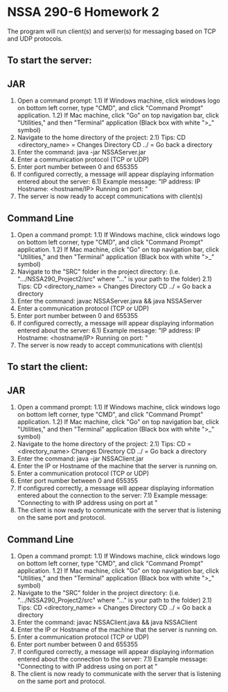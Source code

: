 # NSSA 290-6 Homework 2

The program will run client(s) and server(s) for messaging based on TCP and UDP protocols.

## To start the server: 

## JAR
1) Open a command prompt:
	1.1) If Windows machine, click windows logo on bottom left corner, type "CMD", and click "Command Prompt" application.
	1.2) If Mac machine, click "Go" on top navigation bar, click "Utilities," and then "Terminal" application (Black box with white ">_" symbol)
2) Navigate to the home directory of the project:
	2.1) Tips: 
			CD <directory_name>  = Changes Directory
			CD ../ = Go back a directory
3) Enter the command:  java -jar NSSAServer.jar
4) Enter a communication protocol (TCP or UDP)
5) Enter port number between 0 and 655355
6) If configured correctly, a message will appear displaying information entered about the server:
	6.1) Example message: "IP address: <IP>
						   IP Hostname: <hostname/IP>
						   Running <protocol> on port: <port>"
7) The server is now ready to accept communications with client(s)

## Command Line
1) Open a command prompt:
	1.1) If Windows machine, click windows logo on bottom left corner, type "CMD", and click "Command Prompt" application.
	1.2) If Mac machine, click "Go" on top navigation bar, click "Utilities," and then "Terminal" application (Black box with white ">_" symbol)
2) Navigate to the "SRC" folder in the project directory:  (i.e. ".../NSSA290_Project2/src" where "..." is your path to the folder)
	2.1) Tips: 
			CD <directory_name> = Changes Directory
			CD ../ = Go back a directory
3) Enter the command: javac NSSAServer.java && java NSSAServer
4) Enter a communication protocol (TCP or UDP)
5) Enter port number between 0 and 655355
6) If configured correctly, a message will appear displaying information entered about the server:
	6.1) Example message: "IP address: <IP>
						   IP Hostname: <hostname/IP>
						   Running <protocol> on port: <port>"
7) The server is now ready to accept communications with client(s)			



## To start the client: 

## JAR
1) Open a command prompt:
	1.1) If Windows machine, click windows logo on bottom left corner, type "CMD", and click "Command Prompt" application.
	1.2) If Mac machine, click "Go" on top navigation bar, click "Utilities," and then "Terminal" application (Black box with white ">_" symbol)
2) Navigate to the home directory of the project:
	2.1) Tips: 
			CD =  <directory_name> Changes Directory
			CD ../ = Go back a directory
3) Enter the command:  java -jar NSSAClient.jar
4) Enter the IP or Hostname of the machine that the server is running on.
5) Enter a communication protocol (TCP or UDP)
6) Enter port number between 0 and 655355
7) If configured correctly, a message will appear displaying information entered about the connection to the server:
	7.1) Example message: "Connecting to <IP or Hostname> with IP address <IP> using <protocol> on port <port> at <timestamp>"
8) The client is now ready to communicate with the server that is listening on the same port and protocol.

## Command Line
1) Open a command prompt:
	1.1) If Windows machine, click windows logo on bottom left corner, type "CMD", and click "Command Prompt" application.
	1.2) If Mac machine, click "Go" on top navigation bar, click "Utilities," and then "Terminal" application (Black box with white ">_" symbol)
2) Navigate to the "SRC" folder in the project directory:  (i.e. ".../NSSA290_Project2/src" where "..." is your path to the folder)
	2.1) Tips: 
			CD <directory_name> = Changes Directory
			CD ../ = Go back a directory
3) Enter the command: javac NSSAClient.java && java NSSAClient
4) Enter the IP or Hostname of the machine that the server is running on.
5) Enter a communication protocol (TCP or UDP)
6) Enter port number between 0 and 655355
7) If configured correctly, a message will appear displaying information entered about the connection to the server:
	7.1) Example message: "Connecting to <IP or Hostname> with IP address <IP> using <protocol> on port <port> at <timestamp>"
8) The client is now ready to communicate with the server that is listening on the same port and protocol.
